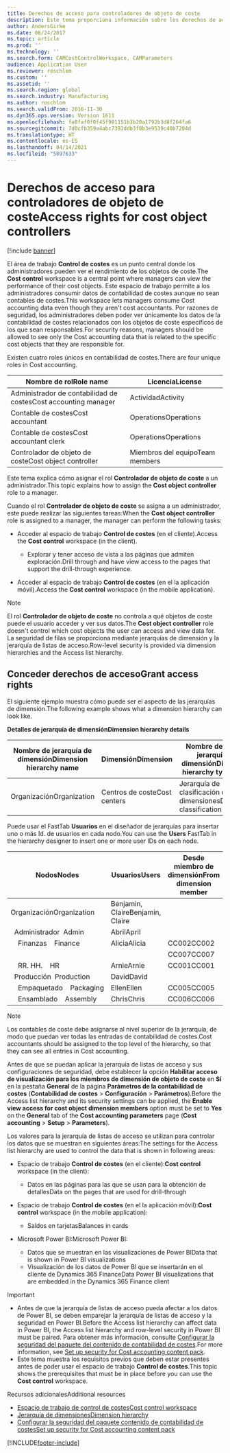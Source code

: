 ```yaml
---
title: Derechos de acceso para controladores de objeto de coste
description: Este tema proporciona información sobre los derechos de acceso para los controladores de objeto de coste.
author: AndersGirke
ms.date: 06/24/2017
ms.topic: article
ms.prod: ''
ms.technology: ''
ms.search.form: CAMCostControlWorkspace, CAMParameters
audience: Application User
ms.reviewer: roschlom
ms.custom: ''
ms.assetid: ''
ms.search.region: global
ms.search.industry: Manufacturing
ms.author: roschlom
ms.search.validFrom: 2016-11-30
ms.dyn365.ops.version: Version 1611
ms.openlocfilehash: fa8faf0f0f45f901151b3b20a1792b3d8f264fa6
ms.sourcegitcommit: 7d0cfb359a4abc7392ddb3f0b3e9539c40b7204d
ms.translationtype: HT
ms.contentlocale: es-ES
ms.lasthandoff: 04/14/2021
ms.locfileid: "5897633"
---
```

# <a name="access-rights-for-cost-object-controllers"></a><span data-ttu-id="0af57-103">Derechos de acceso para controladores de objeto de coste</span><span class="sxs-lookup"><span data-stu-id="0af57-103">Access rights for cost object controllers</span></span>

[!include [banner](../includes/banner.md)]

<span data-ttu-id="0af57-104">El área de trabajo **Control de costes** es un punto central donde los administradores pueden ver el rendimiento de los objetos de coste.</span><span class="sxs-lookup"><span data-stu-id="0af57-104">The **Cost control** workspace is a central point where managers can view the performance of their cost objects.</span></span> <span data-ttu-id="0af57-105">Este espacio de trabajo permite a los administradores consumir datos de contabilidad de costes aunque no sean contables de costes.</span><span class="sxs-lookup"><span data-stu-id="0af57-105">This workspace lets managers consume Cost accounting data even though they aren't cost accountants.</span></span> <span data-ttu-id="0af57-106">Por razones de seguridad, los administradores deben poder ver únicamente los datos de la contabilidad de costes relacionados con los objetos de coste específicos de los que sean responsables.</span><span class="sxs-lookup"><span data-stu-id="0af57-106">For security reasons, managers should be allowed to see only the Cost accounting data that is related to the specific cost objects that they are responsible for.</span></span>

<span data-ttu-id="0af57-107">Existen cuatro roles únicos en contabilidad de costes.</span><span class="sxs-lookup"><span data-stu-id="0af57-107">There are four unique roles in Cost accounting.</span></span>

| <span data-ttu-id="0af57-108">Nombre de rol</span><span class="sxs-lookup"><span data-stu-id="0af57-108">Role name</span></span>               | <span data-ttu-id="0af57-109">Licencia</span><span class="sxs-lookup"><span data-stu-id="0af57-109">License</span></span>      |
|-------------------------|--------------|
| <span data-ttu-id="0af57-110">Administrador de contabilidad de costes</span><span class="sxs-lookup"><span data-stu-id="0af57-110">Cost accounting manager</span></span> | <span data-ttu-id="0af57-111">Actividad</span><span class="sxs-lookup"><span data-stu-id="0af57-111">Activity</span></span>     |
| <span data-ttu-id="0af57-112">Contable de costes</span><span class="sxs-lookup"><span data-stu-id="0af57-112">Cost accountant</span></span>         | <span data-ttu-id="0af57-113">Operations</span><span class="sxs-lookup"><span data-stu-id="0af57-113">Operations</span></span>   |
| <span data-ttu-id="0af57-114">Contable de costes</span><span class="sxs-lookup"><span data-stu-id="0af57-114">Cost accountant clerk</span></span>   | <span data-ttu-id="0af57-115">Operations</span><span class="sxs-lookup"><span data-stu-id="0af57-115">Operations</span></span>   |
| <span data-ttu-id="0af57-116">Controlador de objeto de coste</span><span class="sxs-lookup"><span data-stu-id="0af57-116">Cost object controller</span></span>  | <span data-ttu-id="0af57-117">Miembros del equipo</span><span class="sxs-lookup"><span data-stu-id="0af57-117">Team members</span></span> |

<span data-ttu-id="0af57-118">Este tema explica cómo asignar el rol **Controlador de objeto de coste** a un administrador.</span><span class="sxs-lookup"><span data-stu-id="0af57-118">This topic explains how to assign the **Cost object controller** role to a manager.</span></span>

<span data-ttu-id="0af57-119">Cuando el rol **Controlador de objeto de coste** se asigna a un administrador, este puede realizar las siguientes tareas:</span><span class="sxs-lookup"><span data-stu-id="0af57-119">When the **Cost object controller** role is assigned to a manager, the manager can perform the following tasks:</span></span>

- <span data-ttu-id="0af57-120">Acceder al espacio de trabajo **Control de costes** (en el cliente).</span><span class="sxs-lookup"><span data-stu-id="0af57-120">Access the **Cost control** workspace (in the client).</span></span>

    - <span data-ttu-id="0af57-121">Explorar y tener acceso de vista a las páginas que admiten exploración.</span><span class="sxs-lookup"><span data-stu-id="0af57-121">Drill through and have view access to the pages that support the drill-through experience.</span></span>

- <span data-ttu-id="0af57-122">Acceder al espacio de trabajo **Control de costes** (en el la aplicación móvil).</span><span class="sxs-lookup"><span data-stu-id="0af57-122">Access the **Cost control** workspace (in the mobile application).</span></span>

> [!NOTE]
> <span data-ttu-id="0af57-123">El rol **Controlador de objeto de coste** no controla a qué objetos de coste puede el usuario acceder y ver sus datos.</span><span class="sxs-lookup"><span data-stu-id="0af57-123">The **Cost object controller** role doesn't control which cost objects the user can access and view data for.</span></span> <span data-ttu-id="0af57-124">La seguridad de filas se proporciona mediante jerarquías de dimensión y la jerarquía de listas de acceso.</span><span class="sxs-lookup"><span data-stu-id="0af57-124">Row-level security is provided via dimension hierarchies and the Access list hierarchy.</span></span>

## <a name="grant-access-rights"></a><span data-ttu-id="0af57-125">Conceder derechos de acceso</span><span class="sxs-lookup"><span data-stu-id="0af57-125">Grant access rights</span></span>
<span data-ttu-id="0af57-126">El siguiente ejemplo muestra cómo puede ser el aspecto de las jerarquías de dimensión.</span><span class="sxs-lookup"><span data-stu-id="0af57-126">The following example shows what a dimension hierarchy can look like.</span></span>

<span data-ttu-id="0af57-127">**Detalles de jerarquía de dimensión**</span><span class="sxs-lookup"><span data-stu-id="0af57-127">**Dimension hierarchy details**</span></span>

| <span data-ttu-id="0af57-128">Nombre de jerarquía de dimensión</span><span class="sxs-lookup"><span data-stu-id="0af57-128">Dimension hierarchy name</span></span> | <span data-ttu-id="0af57-129">Dimensión</span><span class="sxs-lookup"><span data-stu-id="0af57-129">Dimension</span></span>    | <span data-ttu-id="0af57-130">Nombre de tipo de jerarquía de dimensión</span><span class="sxs-lookup"><span data-stu-id="0af57-130">Dimension hierarchy type name</span></span>      | <span data-ttu-id="0af57-131">Jerarquía de listas de acceso</span><span class="sxs-lookup"><span data-stu-id="0af57-131">Access list hierarchy</span></span> |
|--------------------------|--------------|------------------------------------|-----------------------|
| <span data-ttu-id="0af57-132">Organización</span><span class="sxs-lookup"><span data-stu-id="0af57-132">Organization</span></span>             | <span data-ttu-id="0af57-133">Centros de coste</span><span class="sxs-lookup"><span data-stu-id="0af57-133">Cost centers</span></span> | <span data-ttu-id="0af57-134">Jerarquía de clasificación de dimensiones</span><span class="sxs-lookup"><span data-stu-id="0af57-134">Dimension classification hierarchy</span></span> | <span data-ttu-id="0af57-135">**Sí**</span><span class="sxs-lookup"><span data-stu-id="0af57-135">**Yes**</span></span>               |

<span data-ttu-id="0af57-136">Puede usar el FastTab **Usuarios** en el diseñador de jerarquías para insertar uno o más Id. de usuarios en cada nodo.</span><span class="sxs-lookup"><span data-stu-id="0af57-136">You can use the **Users** FastTab in the hierarchy designer to insert one or more user IDs on each node.</span></span>

|             <span data-ttu-id="0af57-137">Nodos</span><span class="sxs-lookup"><span data-stu-id="0af57-137">Nodes</span></span>                 | <span data-ttu-id="0af57-138">Usuarios</span><span class="sxs-lookup"><span data-stu-id="0af57-138">Users</span></span>            | <span data-ttu-id="0af57-139">Desde miembro de dimensión</span><span class="sxs-lookup"><span data-stu-id="0af57-139">From dimension member</span></span>     |   <span data-ttu-id="0af57-140">Hasta miembro de dimensión</span><span class="sxs-lookup"><span data-stu-id="0af57-140">To dimension member</span></span>   |
|-----------------------------------|------------------|---------------------------|-------------------------|
| <span data-ttu-id="0af57-141">Organización</span><span class="sxs-lookup"><span data-stu-id="0af57-141">Organization</span></span>                      | <span data-ttu-id="0af57-142">Benjamin, Claire</span><span class="sxs-lookup"><span data-stu-id="0af57-142">Benjamin, Claire</span></span> |                           |                         |
| <span data-ttu-id="0af57-143">&nbsp;&nbsp;Administrador</span><span class="sxs-lookup"><span data-stu-id="0af57-143">&nbsp;&nbsp;Admin</span></span>                 | <span data-ttu-id="0af57-144">Abril</span><span class="sxs-lookup"><span data-stu-id="0af57-144">April</span></span>            |                           |                         |
| <span data-ttu-id="0af57-145">&nbsp;&nbsp;&nbsp;&nbsp;Finanzas</span><span class="sxs-lookup"><span data-stu-id="0af57-145">&nbsp;&nbsp;&nbsp;&nbsp;Finance</span></span>   | <span data-ttu-id="0af57-146">Alicia</span><span class="sxs-lookup"><span data-stu-id="0af57-146">Alicia</span></span>           | <span data-ttu-id="0af57-147">CC002</span><span class="sxs-lookup"><span data-stu-id="0af57-147">CC002</span></span>                     | <span data-ttu-id="0af57-148">CC003</span><span class="sxs-lookup"><span data-stu-id="0af57-148">CC003</span></span>                   |
|                                   |                  | <span data-ttu-id="0af57-149">CC007</span><span class="sxs-lookup"><span data-stu-id="0af57-149">CC007</span></span>                     | <span data-ttu-id="0af57-150">CC007</span><span class="sxs-lookup"><span data-stu-id="0af57-150">CC007</span></span>                   |
| <span data-ttu-id="0af57-151">&nbsp;&nbsp;&nbsp;&nbsp;RR. HH.</span><span class="sxs-lookup"><span data-stu-id="0af57-151">&nbsp;&nbsp;&nbsp;&nbsp;HR</span></span>        | <span data-ttu-id="0af57-152">Arnie</span><span class="sxs-lookup"><span data-stu-id="0af57-152">Arnie</span></span>            | <span data-ttu-id="0af57-153">CC001</span><span class="sxs-lookup"><span data-stu-id="0af57-153">CC001</span></span>                     | <span data-ttu-id="0af57-154">CC001</span><span class="sxs-lookup"><span data-stu-id="0af57-154">CC001</span></span>                   |
| <span data-ttu-id="0af57-155">&nbsp;&nbsp;Producción</span><span class="sxs-lookup"><span data-stu-id="0af57-155">&nbsp;&nbsp;Production</span></span>            | <span data-ttu-id="0af57-156">David</span><span class="sxs-lookup"><span data-stu-id="0af57-156">David</span></span>            |                           |                         |
| <span data-ttu-id="0af57-157">&nbsp;&nbsp;&nbsp;&nbsp;Empaquetado</span><span class="sxs-lookup"><span data-stu-id="0af57-157">&nbsp;&nbsp;&nbsp;&nbsp;Packaging</span></span> | <span data-ttu-id="0af57-158">Ellen</span><span class="sxs-lookup"><span data-stu-id="0af57-158">Ellen</span></span>            | <span data-ttu-id="0af57-159">CC005</span><span class="sxs-lookup"><span data-stu-id="0af57-159">CC005</span></span>                     | <span data-ttu-id="0af57-160">CC005</span><span class="sxs-lookup"><span data-stu-id="0af57-160">CC005</span></span>                   |
| <span data-ttu-id="0af57-161">&nbsp;&nbsp;&nbsp;&nbsp;Ensamblado</span><span class="sxs-lookup"><span data-stu-id="0af57-161">&nbsp;&nbsp;&nbsp;&nbsp;Assembly</span></span>  | <span data-ttu-id="0af57-162">Chris</span><span class="sxs-lookup"><span data-stu-id="0af57-162">Chris</span></span>            | <span data-ttu-id="0af57-163">CC006</span><span class="sxs-lookup"><span data-stu-id="0af57-163">CC006</span></span>                     | <span data-ttu-id="0af57-164">CC006</span><span class="sxs-lookup"><span data-stu-id="0af57-164">CC006</span></span>                   |

> [!NOTE]
> <span data-ttu-id="0af57-165">Los contables de coste debe asignarse al nivel superior de la jerarquía, de modo que puedan ver todas las entradas de contabilidad de costes.</span><span class="sxs-lookup"><span data-stu-id="0af57-165">Cost accountants should be assigned to the top level of the hierarchy, so that they can see all entries in Cost accounting.</span></span>

<span data-ttu-id="0af57-166">Antes de que se puedan aplicar la jerarquía de listas de acceso y sus configuraciones de seguridad, debe establecer la opción **Habilitar acceso de visualización para los miembros de dimensión de objeto de coste** en **Sí** en la pestaña **General** de la página **Parámetros de la contabilidad de costes** (**Contabilidad de costes** > **Configuración** > **Parámetros**).</span><span class="sxs-lookup"><span data-stu-id="0af57-166">Before the Access list hierarchy and its security settings can be applied, the **Enable view access for cost object dimension members** option must be set to **Yes** on the **General** tab of the **Cost accounting parameters** page (**Cost accounting** > **Setup** > **Parameters**).</span></span>

<span data-ttu-id="0af57-167">Los valores para la jerarquía de listas de acceso se utilizan para controlar los datos que se muestran en siguientes áreas:</span><span class="sxs-lookup"><span data-stu-id="0af57-167">The settings for the Access list hierarchy are used to control the data that is shown in following areas:</span></span>

- <span data-ttu-id="0af57-168">Espacio de trabajo **Control de costes** (en el cliente):</span><span class="sxs-lookup"><span data-stu-id="0af57-168">**Cost control** workspace (in the client):</span></span>

    - <span data-ttu-id="0af57-169">Datos en las páginas para las que se usan para la obtención de detalles</span><span class="sxs-lookup"><span data-stu-id="0af57-169">Data on the pages that are used for drill-through</span></span>

- <span data-ttu-id="0af57-170">Espacio de trabajo **Control de costes** (en el la aplicación móvil):</span><span class="sxs-lookup"><span data-stu-id="0af57-170">**Cost control** workspace (in the mobile application):</span></span>

    - <span data-ttu-id="0af57-171">Saldos en tarjetas</span><span class="sxs-lookup"><span data-stu-id="0af57-171">Balances in cards</span></span>

- <span data-ttu-id="0af57-172">Microsoft Power BI:</span><span class="sxs-lookup"><span data-stu-id="0af57-172">Microsoft Power BI:</span></span>

    - <span data-ttu-id="0af57-173">Datos que se muestran en las visualizaciones de Power BI</span><span class="sxs-lookup"><span data-stu-id="0af57-173">Data that is shown in Power BI visualizations</span></span>
    - <span data-ttu-id="0af57-174">Visualización de los datos de Power BI que se insertarán en el cliente de Dynamics 365 Finance</span><span class="sxs-lookup"><span data-stu-id="0af57-174">Data Power BI visualizations that are embedded in the Dynamics 365 Finance client</span></span>

> [!IMPORTANT]
> - <span data-ttu-id="0af57-175">Antes de que la jerarquía de listas de acceso pueda afectar a los datos de Power BI, se deben emparejar la jerarquía de listas de acceso y la seguridad en Power BI.</span><span class="sxs-lookup"><span data-stu-id="0af57-175">Before the Access list hierarchy can affect data in Power BI, the Access list hierarchy and row-level security in Power BI must be paired.</span></span> <span data-ttu-id="0af57-176">Para obtener más información, consulte [Configurar la seguridad del paquete del contenido de contabilidad de costes](../../fin-ops-core/dev-itpro/analytics/setup-security-cost-accounting-content-pack.md).</span><span class="sxs-lookup"><span data-stu-id="0af57-176">For more information, see [Set up security for Cost accounting content pack](../../fin-ops-core/dev-itpro/analytics/setup-security-cost-accounting-content-pack.md).</span></span>
> - <span data-ttu-id="0af57-177">Este tema muestra los requisitos previos que deben estar presentes antes de poder usar el espacio de trabajo **Control de costes**.</span><span class="sxs-lookup"><span data-stu-id="0af57-177">This topic shows the prerequisites that must be in place before you can use the **Cost control** workspace.</span></span>

<span data-ttu-id="0af57-178">Recursos adicionales</span><span class="sxs-lookup"><span data-stu-id="0af57-178">Additional resources</span></span>

- [<span data-ttu-id="0af57-179">Espacio de trabajo de control de costes</span><span class="sxs-lookup"><span data-stu-id="0af57-179">Cost control workspace</span></span>](cost-control-workspace.md)
- [<span data-ttu-id="0af57-180">Jerarquía de dimensiones</span><span class="sxs-lookup"><span data-stu-id="0af57-180">Dimension hierarchy</span></span>](dimension-hierarchy.md)
- [<span data-ttu-id="0af57-181">Configurar la seguridad del paquete contenido de contabilidad de costes</span><span class="sxs-lookup"><span data-stu-id="0af57-181">Set up security for Cost accounting content pack</span></span>](../../fin-ops-core/dev-itpro/analytics/setup-security-cost-accounting-content-pack.md)


[!INCLUDE[footer-include](../../includes/footer-banner.md)]
